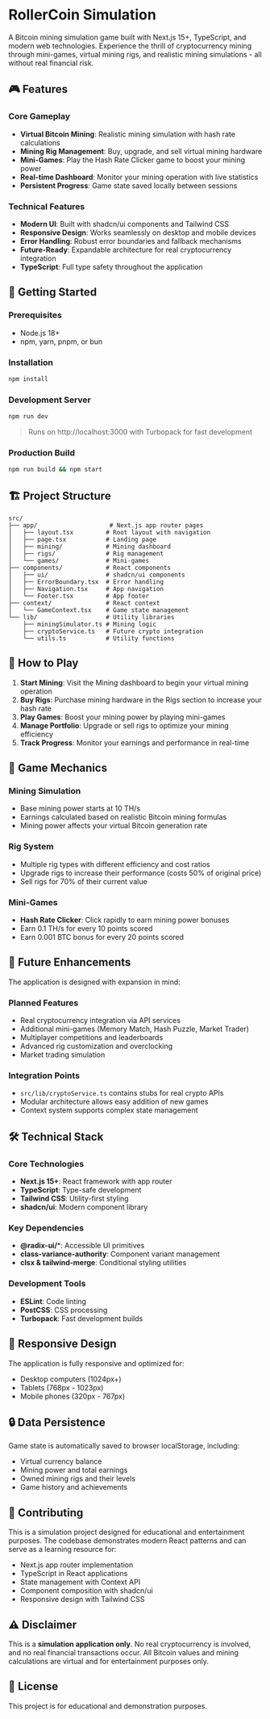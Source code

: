 # RollerCoin Simulation

A Bitcoin mining simulation game built with Next.js 15+, TypeScript, and modern web technologies. Experience the thrill of cryptocurrency mining through mini-games, virtual mining rigs, and realistic mining simulations - all without real financial risk.

## 🎮 Features

### Core Gameplay
- **Virtual Bitcoin Mining**: Realistic mining simulation with hash rate calculations
- **Mining Rig Management**: Buy, upgrade, and sell virtual mining hardware
- **Mini-Games**: Play the Hash Rate Clicker game to boost your mining power
- **Real-time Dashboard**: Monitor your mining operation with live statistics
- **Persistent Progress**: Game state saved locally between sessions

### Technical Features
- **Modern UI**: Built with shadcn/ui components and Tailwind CSS
- **Responsive Design**: Works seamlessly on desktop and mobile devices
- **Error Handling**: Robust error boundaries and fallback mechanisms
- **Future-Ready**: Expandable architecture for real cryptocurrency integration
- **TypeScript**: Full type safety throughout the application

## 🚀 Getting Started

### Prerequisites
- Node.js 18+
- npm, yarn, pnpm, or bun

### Installation
```bash
npm install
```

### Development Server
```bash
npm run dev
```
> Runs on http://localhost:3000 with Turbopack for fast development

### Production Build
```bash
npm run build && npm start
```

## 🏗️ Project Structure

```
src/
├── app/                    # Next.js app router pages
│   ├── layout.tsx         # Root layout with navigation
│   ├── page.tsx           # Landing page
│   ├── mining/            # Mining dashboard
│   ├── rigs/              # Rig management
│   └── games/             # Mini-games
├── components/            # React components
│   ├── ui/                # shadcn/ui components
│   ├── ErrorBoundary.tsx  # Error handling
│   ├── Navigation.tsx     # App navigation
│   └── Footer.tsx         # App footer
├── context/               # React context
│   └── GameContext.tsx    # Game state management
└── lib/                   # Utility libraries
    ├── miningSimulator.ts # Mining logic
    ├── cryptoService.ts   # Future crypto integration
    └── utils.ts           # Utility functions
```

## 🎯 How to Play

1. **Start Mining**: Visit the Mining dashboard to begin your virtual mining operation
2. **Buy Rigs**: Purchase mining hardware in the Rigs section to increase your hash rate
3. **Play Games**: Boost your mining power by playing mini-games
4. **Manage Portfolio**: Upgrade or sell rigs to optimize your mining efficiency
5. **Track Progress**: Monitor your earnings and performance in real-time

## 🔧 Game Mechanics

### Mining Simulation
- Base mining power starts at 10 TH/s
- Earnings calculated based on realistic Bitcoin mining formulas
- Mining power affects your virtual Bitcoin generation rate

### Rig System
- Multiple rig types with different efficiency and cost ratios
- Upgrade rigs to increase their performance (costs 50% of original price)
- Sell rigs for 70% of their current value

### Mini-Games
- **Hash Rate Clicker**: Click rapidly to earn mining power bonuses
- Earn 0.1 TH/s for every 10 points scored
- Earn 0.001 BTC bonus for every 20 points scored

## 🔮 Future Enhancements

The application is designed with expansion in mind:

### Planned Features
- Real cryptocurrency integration via API services
- Additional mini-games (Memory Match, Hash Puzzle, Market Trader)
- Multiplayer competitions and leaderboards
- Advanced rig customization and overclocking
- Market trading simulation

### Integration Points
- `src/lib/cryptoService.ts` contains stubs for real crypto APIs
- Modular architecture allows easy addition of new games
- Context system supports complex state management

## 🛠️ Technical Stack

### Core Technologies
- **Next.js 15+**: React framework with app router
- **TypeScript**: Type-safe development
- **Tailwind CSS**: Utility-first styling
- **shadcn/ui**: Modern component library

### Key Dependencies
- **@radix-ui/***: Accessible UI primitives
- **class-variance-authority**: Component variant management
- **clsx & tailwind-merge**: Conditional styling utilities

### Development Tools
- **ESLint**: Code linting
- **PostCSS**: CSS processing
- **Turbopack**: Fast development builds

## 📱 Responsive Design

The application is fully responsive and optimized for:
- Desktop computers (1024px+)
- Tablets (768px - 1023px)
- Mobile phones (320px - 767px)

## 🔒 Data Persistence

Game state is automatically saved to browser localStorage, including:
- Virtual currency balance
- Mining power and total earnings
- Owned mining rigs and their levels
- Game history and achievements

## 🤝 Contributing

This is a simulation project designed for educational and entertainment purposes. The codebase demonstrates modern React patterns and can serve as a learning resource for:
- Next.js app router implementation
- TypeScript in React applications
- State management with Context API
- Component composition with shadcn/ui
- Responsive design with Tailwind CSS

## ⚠️ Disclaimer

This is a **simulation application only**. No real cryptocurrency is involved, and no real financial transactions occur. All Bitcoin values and mining calculations are virtual and for entertainment purposes only.

## 📄 License

This project is for educational and demonstration purposes.

